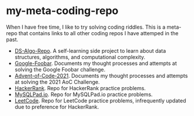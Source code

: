# my-meta-coding-repo
When I have free time, I like to try solving coding riddles. This is a meta-repo that contains links to all other coding repos I have attemped in the past.

- [DS-Algo-Repo](https://github.com/cdenq/my-ds-algo-repo). A self-learning side project to learn about data structures, algorithms, and computational complexity.
- [Google-Foobar](https://github.com/cdenq/my-google-foobar-solves). Documents my thought processes and attempts at solving the Google Foobar challenge.
- [Advent-of-Code-2021](https://github.com/cdenq/my-advent-of-code-2021-solves). Documents my thought processes and attempts at solving the 2021 AoC Challenge.
- [HackerRank](https://github.com/cdenq/my-hackerrank-solves). Repo for HackerRank practice problems.
- [MySQLPad.io](https://github.com/cdenq/my-sqlpad-io-solves). Repo for MySQLPad.io practice problems.
- [LeetCode](https://github.com/cdenq/my-leetcode-solves). Repo for LeetCode practice problems, infrequently updated due to preference for HackerRank.

